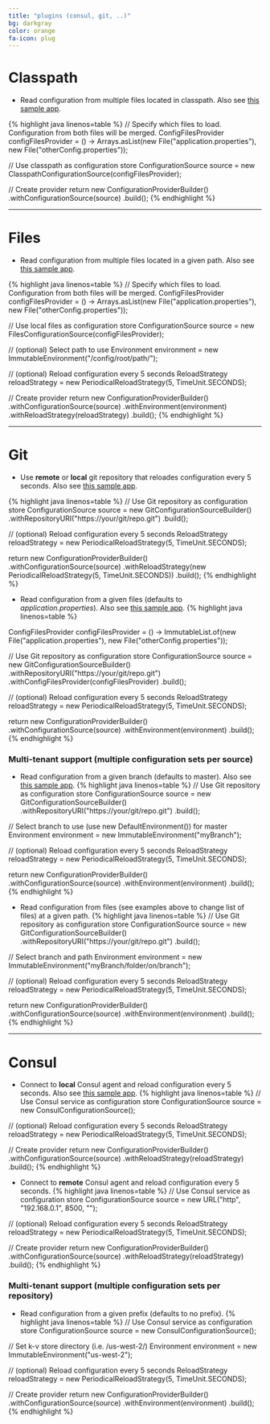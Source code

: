 ```yaml
---
title: "plugins (consul, git, ..)"
bg: darkgray
color: orange
fa-icon: plug
---
```


# Classpath
* Read configuration from multiple files located in classpath. Also see [this sample app](https://github.com/cfg4j/cfg4j-sample-apps/tree/master/classpath-bind).

{% highlight java linenos=table %}
// Specify which files to load. Configuration from both files will be merged.
ConfigFilesProvider configFilesProvider = () -> Arrays.asList(new File("application.properties"), new File("otherConfig.properties"));

// Use classpath as configuration store
ConfigurationSource source = new ClasspathConfigurationSource(configFilesProvider);

// Create provider
return new ConfigurationProviderBuilder()
    .withConfigurationSource(source)
    .build();
{% endhighlight %}

-------------------------

# Files
* Read configuration from multiple files located in a given path. Also see [this sample app](https://github.com/cfg4j/cfg4j-sample-apps/tree/master/files-bind).

{% highlight java linenos=table %}
// Specify which files to load. Configuration from both files will be merged.
ConfigFilesProvider configFilesProvider = () -> Arrays.asList(new File("application.properties"), new File("otherConfig.properties"));

// Use local files as configuration store
ConfigurationSource source = new FilesConfigurationSource(configFilesProvider);

// (optional) Select path to use
Environment environment = new ImmutableEnvironment("/config/root/path/");

// (optional) Reload configuration every 5 seconds
ReloadStrategy reloadStrategy = new PeriodicalReloadStrategy(5, TimeUnit.SECONDS);

// Create provider
return new ConfigurationProviderBuilder()
    .withConfigurationSource(source)
    .withEnvironment(environment)
    .withReloadStrategy(reloadStrategy)
    .build();
{% endhighlight %}

-------------------------

# Git
*  Use **remote** or **local** git repository that reloades configuration every 5 seconds. Also see [this sample app](https://github.com/cfg4j/cfg4j-sample-apps/tree/master/git-simple).

{% highlight java linenos=table %}
  // Use Git repository as configuration store
ConfigurationSource source = new GitConfigurationSourceBuilder()
    .withRepositoryURI("https://your/git/repo.git")
    .build();
    
// (optional) Reload configuration every 5 seconds
ReloadStrategy reloadStrategy = new PeriodicalReloadStrategy(5, TimeUnit.SECONDS);

return new ConfigurationProviderBuilder()
    .withConfigurationSource(source)
    .withReloadStrategy(new PeriodicalReloadStrategy(5, TimeUnit.SECONDS))
    .build();
{% endhighlight %}

* Read configuration from a given files (defaults to *application.properties*). Also see [this sample app](https://github.com/cfg4j/cfg4j-sample-apps/tree/master/git-multi-file).
{% highlight java linenos=table %}

ConfigFilesProvider configFilesProvider = () -> ImmutableList.of(new File("application.properties"), new File("otherConfig.properties"));

// Use Git repository as configuration store
ConfigurationSource source = new GitConfigurationSourceBuilder()
    .withRepositoryURI("https://your/git/repo.git")
    .withConfigFilesProvider(configFilesProvider)
    .build();
    
// (optional) Reload configuration every 5 seconds
ReloadStrategy reloadStrategy = new PeriodicalReloadStrategy(5, TimeUnit.SECONDS);

return new ConfigurationProviderBuilder()
    .withConfigurationSource(source)
    .withEnvironment(environment)
    .build();
{% endhighlight %}

### Multi-tenant support (multiple configuration sets per source)

* Read configuration from a given branch (defaults to master). Also see [this sample app](https://github.com/cfg4j/cfg4j-sample-apps/tree/master/git-bind).
{% highlight java linenos=table %}
// Use Git repository as configuration store
ConfigurationSource source = new GitConfigurationSourceBuilder()
    .withRepositoryURI("https://your/git/repo.git")
    .build();
    
// Select branch to use (use new DefaultEnvironment()) for master
Environment environment = new ImmutableEnvironment("myBranch");

// (optional) Reload configuration every 5 seconds
ReloadStrategy reloadStrategy = new PeriodicalReloadStrategy(5, TimeUnit.SECONDS);

return new ConfigurationProviderBuilder()
    .withConfigurationSource(source)
    .withEnvironment(environment)
    .build();
{% endhighlight %}

* Read configuration from files (see examples above to change list of files) at a given path.
{% highlight java linenos=table %}
// Use Git repository as configuration store
ConfigurationSource source = new GitConfigurationSourceBuilder()
    .withRepositoryURI("https://your/git/repo.git")
    .build();

// Select branch and path
Environment environment = new ImmutableEnvironment("myBranch/folder/on/branch");

// (optional) Reload configuration every 5 seconds
ReloadStrategy reloadStrategy = new PeriodicalReloadStrategy(5, TimeUnit.SECONDS);

return new ConfigurationProviderBuilder()
    .withConfigurationSource(source)
    .withEnvironment(environment)
    .build();
{% endhighlight %}

-------------------------


# Consul
* Connect to **local** Consul agent and reload configuration every 5 seconds. Also see [this sample app](https://github.com/cfg4j/cfg4j-sample-apps/tree/master/consul-bind).
{% highlight java linenos=table %}
// Use Consul service as configuration store
ConfigurationSource source = new ConsulConfigurationSource();

// (optional) Reload configuration every 5 seconds
ReloadStrategy reloadStrategy = new PeriodicalReloadStrategy(5, TimeUnit.SECONDS);

// Create provider
return new ConfigurationProviderBuilder()
  .withConfigurationSource(source)
  .withReloadStrategy(reloadStrategy)
  .build();
{% endhighlight %}

* Connect to **remote** Consul agent and reload configuration every 5 seconds.
{% highlight java linenos=table %}
// Use Consul service as configuration store
ConfigurationSource source = new URL("http", "192.168.0.1", 8500, "");

// (optional) Reload configuration every 5 seconds
ReloadStrategy reloadStrategy = new PeriodicalReloadStrategy(5, TimeUnit.SECONDS);

// Create provider
return new ConfigurationProviderBuilder()
  .withConfigurationSource(source)
  .withReloadStrategy(reloadStrategy)
  .build();
{% endhighlight %}

### Multi-tenant support (multiple configuration sets per repository)

* Read configuration from a given prefix (defaults to no prefix).
{% highlight java linenos=table %}
// Use Consul service as configuration store
ConfigurationSource source = new ConsulConfigurationSource();
    
// Set k-v store directory (i.e. /us-west-2/)
Environment environment = new ImmutableEnvironment("us-west-2");

// (optional) Reload configuration every 5 seconds
ReloadStrategy reloadStrategy = new PeriodicalReloadStrategy(5, TimeUnit.SECONDS);

// Create provider
return new ConfigurationProviderBuilder()
    .withConfigurationSource(source)
    .withEnvironment(environment)
    .build();
{% endhighlight %}
